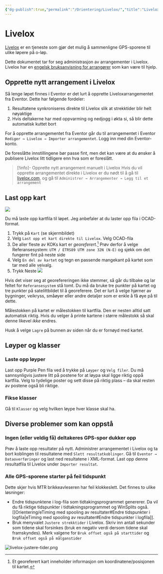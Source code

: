 ```yaml
---
{"dg-publish":true,"permalink":"/Orientering/Livelox/","title":"Livelox","tags":["orientering"]}
---
```



# Livelox
[Livelox](https://livelox.com) er en tjeneste som gjør det mulig å sammenligne GPS-sporene til ulike løpere på o-løp.

Dette dokumentet tar for seg administrasjon av arrangementer i Livelox. Livelox har en [engelsk bruksanvisning for arrangører](https://www.livelox.com/Documentation/EventOrganisers) som kan være til hjelp.

## Opprette nytt arrangement i Livelox
Så lenge løpet finnes i Eventor er det lurt å opprette Liveloxarrangementet fra Eventor. Dette har følgende fordeler:
1. Resultatene synkroniseres direkte til Livelox slik at strekktider blir helt nøyaktige
2. Hvis deltakerne har med oppvarming og nedjogg i økta si, så blir dette automatisk kuttet bort

For å opprette arrangementet fra Eventor går du til arrangementet i Eventor `Rediger → Livelox → Importer arrangementet`. Logg inn med din Eventor-konto.

De foreslåtte innstillingene bør passe fint, men det kan være at du ønsker å publisere Livelox litt tidligere enn hva som er foreslått.

>[!info]- Opprette nytt arrangement manuelt i Livelox
>Hvis du vil opprette arrangementet direkte i Livelox er du nødt til å gå til [livelox.com](https://www.livelox.com/), og gå til `Administrer → Arrangementer → Legg til et arrangement`

## Last opp kart
![](/img/user/_resources/livelox-adm.png)

Du må laste opp kartfila til løpet. Jeg anbefaler at du laster opp fila i OCAD-format.
1. Trykk på `Kart` (se skjermbildet)
2. Velg `Last opp et kart direkte til Livelox`. Velg OCAD-fila
3. De aller fleste av KOKs kart er *georeferert*.[^1] Prøv derfor å velge Referansesystem: `UTM / ETRS89 UTM zone 32N (N-E)` og sjekk om det fungerer fint på neste side
4. Velg `En del av kartet` og tegn en passende mangekant på kartet som tar med alle veivalg.
5. Trykk Neste
![](/img/user/_resources/livelox-last-opp-kart.png)

Hvis det viser seg at georefereringen ikke stemmer, så går du tilbake og lar feltet for `Referansesystem` stå tomt. Du må da bruke tre punkter på kartet og tre punkter på satelittbildet til å georeferere. Det er lurt å velge hjørner av bygninger, veikryss, småøyer eller andre detaljer som er enkle å få øye på til dette.

Målestokken på kartet er målestokken til kartfila. Den er nesten alltid satt automatisk riktig. Hvis du velger å printe kartene i større målestokk så skal denne likevel *ikke* endres.

Husk å velge `Lagre` på bunnen av siden når du er fornøyd med kartet. 

## Løyper og klasser

### Laste opp løyper
Last opp Purple Pen fila ved å trykke på `Løyper` og `Velg filer`. Du må sannsynligvis justere litt på postene for at løypa skal ligge riktig oppå kartfila. Velg to tydelige poster og sett disse på riktig plass – da skal resten av postene også bli riktige.

### Fikse klasser
Gå til `Klasser` og velg hvilken løype hver klasse skal ha.

## Diverse problemer som kan oppstå

### Ingen (eller veldig få) deltakeres GPS-spor dukker opp
Prøv å laste opp resultater på nytt. Administrer arrangementet i Livelox og ta bort koblingen til resultatene med `Slett resultatkoblinger`. Gå til `Eventor → Dataoverføringer` og last ned resultatene i XML-format. Last opp denne resultatfila til Livelox under `Importer resultat`.

### Alle GPS-sporene starter på feil tidspunkt
Dette skjer hvis MTR brikkeavleseren har feil klokkeslett. Det finnes to ulike løsninger:
- Endre tidspunktene i log-fila som tidtakingsprogrammet genererer. Da vil du få riktige tidspunkter i tidtakningsprogrammet og WinSplits også. [[Orientering/eTiming med spooling av resultater#Endre tidspunkter i logfila\|eTiming med spooling av resultater#Endre tidspunkter i logfila]]. 
- Bruk menyvalet `Justere strekktider` i Livelox. Skriv inn antall sekunder som tidene skal forsinkes (bruk en negativ verdi dersom tidene skal framskyndes). Merk valgene for `Bruk offset også på starttider` og `Bruk offset også på målganstider`

![livelox-justere-tider.png](/img/user/_resources/livelox-justere-tider.png)

[^1]: Et georeferert kart inneholder informasjon om koordinatene/posisjonen til kartet.
